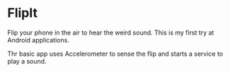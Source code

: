 # FlipIt
Flip your phone in the air to hear the weird sound.
This is my first try at Android applications.

Thr basic app uses Accelerometer to sense the flip and starts a service to play a sound.
